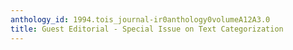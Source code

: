 ```yaml
---
anthology_id: 1994.tois_journal-ir0anthology0volumeA12A3.0
title: Guest Editorial - Special Issue on Text Categorization
---
```

